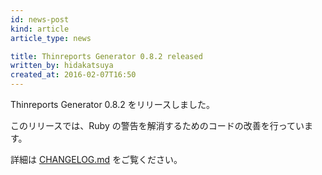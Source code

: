 ```yaml
---
id: news-post
kind: article
article_type: news

title: Thinreports Generator 0.8.2 released
written_by: hidakatsuya
created_at: 2016-02-07T16:50
---
```


Thinreports Generator 0.8.2 をリリースしました。

このリリースでは、Ruby の警告を解消するためのコードの改善を行っています。

詳細は [CHANGELOG.md](https://github.com/thinreports/thinreports-generator/blob/master/CHANGELOG.md) をご覧ください。
